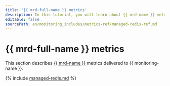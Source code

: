 ```yaml
---
title: '{{ mrd-full-name }} metrics'
description: In this tutorial, you will learn about {{ mrd-name }} metrics.
editable: false
sourcePath: en/monitoring_includes/metrics-ref/managed-redis-ref.md
---
```


# {{ mrd-full-name }} metrics

This section describes [{{ mrd-name }}](../../managed-redis/) metrics delivered to {{ monitoring-name }}.

{% include [managed-redis.md](../../_includes/monitoring/metrics-ref/managed-redis.md) %}